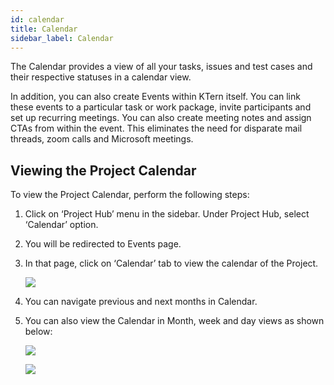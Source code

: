 ```yaml
---
id: calendar
title: Calendar
sidebar_label: Calendar
---
```


The Calendar provides a view of all your tasks, issues and test cases and their respective statuses in a calendar view.

In addition, you can also create Events within KTern itself. You can link these events to a particular task or work package, invite participants and set up recurring meetings. You can also create meeting notes and assign CTAs from within the event. This eliminates the need for disparate mail threads, zoom calls and Microsoft meetings.

## Viewing the Project Calendar

To view the Project Calendar, perform the following steps:

1. Click on ‘Project Hub’ menu in the sidebar. Under Project Hub, select ‘Calendar’ option.
2. You will be redirected to Events page.
3. In that page, click on ‘Calendar’ tab to view the calendar of the Project.

   ![](https://storage.googleapis.com/ktern-docs-files/calendar-1.png)

4. You can navigate previous and next months in Calendar.
5. You can also view the Calendar in Month, week and day views as shown below:

   ![](https://storage.googleapis.com/ktern-docs-files/calendar-2.png)

   ![](https://storage.googleapis.com/ktern-docs-files/calendar-3.png)
